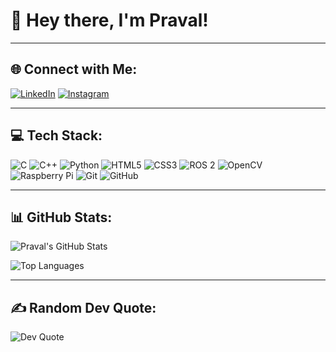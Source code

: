 # 👋 Hey there, I'm Praval!

---

## 🌐 Connect with Me:
[![LinkedIn](https://img.shields.io/badge/LinkedIn-blue?logo=linkedin&logoColor=white)](www.linkedin.com/in/praval-gupta-264347318)
[![Instagram](https://img.shields.io/badge/Instagram-E4405F?logo=instagram&logoColor=white)](https://www.instagram.com/praval7_champ_22/?hl=en)

---

## 💻 Tech Stack:
![C](https://img.shields.io/badge/C-00599C?style=flat&logo=c&logoColor=white)
![C++](https://img.shields.io/badge/C++-00599C?style=flat&logo=c%2B%2B&logoColor=white)
![Python](https://img.shields.io/badge/Python-3670A0?style=flat&logo=python&logoColor=ffdd54)
![HTML5](https://img.shields.io/badge/HTML5-E34F26?style=flat&logo=html5&logoColor=white)
![CSS3](https://img.shields.io/badge/CSS3-1572B6?style=flat&logo=css3&logoColor=white)
![ROS 2](https://img.shields.io/badge/ROS2-Humble-blue)
![OpenCV](https://img.shields.io/badge/OpenCV-5C3EE8?style=flat&logo=opencv&logoColor=white)
![Raspberry Pi](https://img.shields.io/badge/Raspberry%20Pi-C51A4A?style=flat&logo=raspberry%20pi&logoColor=white)
![Git](https://img.shields.io/badge/Git-F05032?style=flat&logo=git&logoColor=white)
![GitHub](https://img.shields.io/badge/GitHub-181717?style=flat&logo=github&logoColor=white)


---

## 📊 GitHub Stats:
![Praval's GitHub Stats](https://github-readme-stats.vercel.app/api?username=PravalX&show_icons=true&theme=radical)  

![Top Languages](https://github-readme-stats.vercel.app/api/top-langs/?username=PravalX&layout=compact&theme=radical)

---


## ✍️ Random Dev Quote:
![Dev Quote](https://quotes-github-readme.vercel.app/api?type=horizontal&theme=tokyonight)

